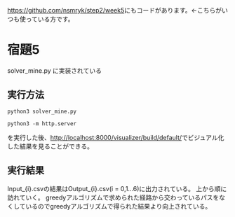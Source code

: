 <https://github.com/nsmryk/step2/week5>にもコードがあります。←こちらがいつも使っている方です。

# 宿題5
solver_mine.py に実装されている

## 実行方法
```python3 solver_mine.py```

```python3 -m http.server```

を実行した後、<http://localhost:8000/visualizer/build/default/>でビジュアル化した結果を見ることができる。

## 実行結果
Input_{i}.csvの結果はOutput_{i}.csv(i = 0,1...6)に出力されている。
上から順に訪れていく。
greedyアルゴリズムで求められた経路から交わっているパスをなくしているのでgreedyアルゴリズムで得られた結果より向上されている。

